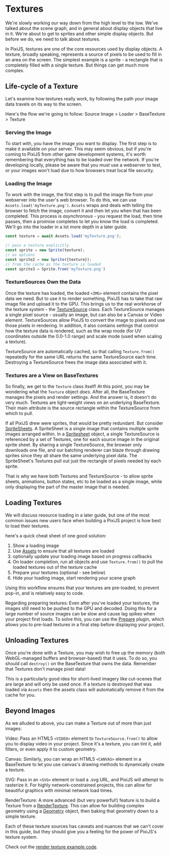 # Textures

We're slowly working our way down from the high level to the low.  We've talked about the scene graph, and in general about display objects that live in it.  We're about to get to sprites and other simple display objects.  But before we do, we need to talk about textures.

In PixiJS, textures are one of the core resources used by display objects.  A texture, broadly speaking, represents a source of pixels to be used to fill in an area on the screen.  The simplest example is a sprite - a rectangle that is completely filled with a single texture.  But things can get much more complex.

## Life-cycle of a Texture

Let's examine how textures really work, by following the path your image data travels on its way to the screen.

Here's the flow we're going to follow:  Source Image > Loader > BaseTexture > Texture

### Serving the Image

To start with, you have the image you want to display.  The first step is to make it available on your server.  This may seem obvious, but if you're coming to PixiJS from other game development systems, it's worth remembering that everything has to be loaded over the network.  If you're developing locally, please be aware that you *must* use a webserver to test, or your images won't load due to how browsers treat local file security.

### Loading the Image

To work with the image, the first step is to pull the image file from your webserver into the user's web browser.  To do this, we can use `Assets.load('myTexture.png')`.  `Assets` wraps and deals with telling the browser to fetch the image, convert it and then let you when that has been completed.  This process is *asynchronous* - you request the load, then time passes, then a proimise completes to let you know the load is completed.  We'll go into the loader in a lot more depth in a later guide.

```ts
const texture = await Assets.load('myTexture.png');

// pass a texture explicitly
const sprite = new Sprite(texture);
// as options
const sprite2 = new Sprite({texture});
// from the cache as the texture is loaded
const sprite3 = Sprite.from('myTexture.png')
```

### TextureSources Own the Data

Once the texture has loaded, the loaded `<IMG>` element contains the pixel data we need.  But to use it to render something, PixiJS has to take that raw image file and upload it to the GPU.  This brings us to the real workhorse of the texture system - the [TextureSource](https://pixijs.download/release/docs/TextureSource.html) class.  Each TextureSource manages a single pixel source - usually an image, but can also be a Canvas or Video element.  TextureSources allow PixiJS to convert the image to pixels and use those pixels in rendering.  In addition, it also contains settings that control how the texture data is rendered, such as the wrap mode (for UV coordinates outside the 0.0-1.0 range) and scale mode (used when scaling a texture).

TextureSource are automatically cached, so that calling `Texture.from()` repeatedly for the same URL returns the same TextureSource each time.  Destroying a TextureSource frees the image data associated with it.

### Textures are a View on BaseTextures

So finally, we get to the `Texture` class itself!  At this point, you may be wondering what the `Texture` object *does*.  After all, the BaseTexture manages the pixels and render settings.  And the answer is, it doesn't do very much.  Textures are light-weight views on an underlying BaseTexture.  Their main attribute is the source rectangle within the TextureSource from which to pull.

If all PixiJS drew were sprites, that would be pretty redundant.  But consider [SpriteSheets](./sprite-sheets).  A SpriteSheet is a single image that contains multiple sprite images arranged within.  In a [Spritesheet](https://pixijs.download/release/docs/assets.Spritesheet.html) object, a single TextureSource is referenced by a set of Textures, one for each source image in the original sprite sheet.  By sharing a single TextureSource, the browser only downloads one file, and our batching renderer can blaze through drawing sprites since they all share the same underlying pixel data.  The SpriteSheet's Textures pull out just the rectangle of pixels needed by each sprite.

<!--TODO: Image showing sprite sheet base texture, plus each sprite's texture-->

That is why we have both Textures and TextureSource - to allow sprite sheets, animations, button states, etc to be loaded as a single image, while only displaying the part of the master image that is needed.

## Loading Textures

We will discuss resource loading in a later guide, but one of the most common issues new users face when building a PixiJS project is how best to load their textures.

here's a quick cheat sheet of one good solution:

1. Show a loading image
2. Use [Assets](assets.md) to ensure that all textures are loaded
3. optionally update your loading image based on progress callbacks
4. On loader completion, run all objects and use `Texture.from()` to pull the loaded textures out of the texture cache
5. Prepare your textures (optional - see below)
6. Hide your loading image, start rendering your scene graph

Using this workflow ensures that your textures are pre-loaded, to prevent pop-in, and is relatively easy to code.

Regarding preparing textures: Even after you've loaded your textures, the images still need to be pushed to the GPU and decoded.  Doing this for a large number of source images can be slow and cause lag spikes when your project first loads.  To solve this, you can use the [Prepare](https://pixijs.download/release/docs/rendering.PrepareSystem.html) plugin, which allows you to pre-load textures in a final step before displaying your project.

## Unloading Textures

Once you're done with a Texture, you may wish to free up the memory (both WebGL-managed buffers and browser-based) that it uses.  To do so, you should call `destroy()` on the BaseTexture that owns the data.  Remember that Textures don't manage pixel data!

This is a particularly good idea for short-lived imagery like cut-scenes that are large and will only be used once. If a texture is destroyed that was loaded via `Assets` then the assets class will automatically remove it from the cache for you.

## Beyond Images

As we alluded to above, you can make a Texture out of more than just images:

Video: Pass an HTML5 `<VIDEO>` element to `TextureSource.from()` to allow you to display video in your project.  Since it's a texture, you can tint it, add filters, or even apply it to custom geometry.

Canvas: Similarly, you can wrap an HTML5 `<CANVAS>` element in a BaseTexture to let you use canvas's drawing methods to dynamically create a texture.

SVG: Pass in an `<SVG>` element or load a .svg URL, and PixiJS will attempt to rasterize it.  For highly network-constrained projects, this can allow for beautiful graphics with minimal network load times.

RenderTexture: A more advanced (but very powerful!) feature is to build a Texture from a [RenderTexture](https://pixijs.download/release/docs/RenderTexture.html).  This can allow for building complex geometry using a [Geometry](https://pixijs.download/release/docs/Geometry.html) object, then baking that geometry down to a simple texture.

Each of these texture sources has caveats and nuances that we can't cover in this guide, but they should give you a feeling for the power of PixiJS's texture system. <!--TODO: link to advanced textures guide-->

Check out the [render texture example code](../../examples/textures/render-texture-basic).
